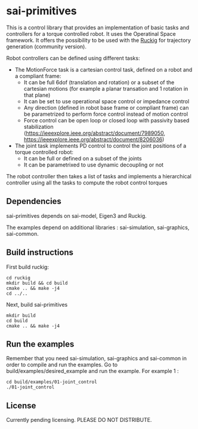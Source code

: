 # sai-primitives
This is a control library that provides an implementation of basic tasks and controllers for a torque controlled robot.
It uses the Operatinal Space framework.
It offers the possibility to be used with the [Ruckig](https://ruckig.com/) for trajectory generation (community version).

Robot controllers can be defined using different tasks:
- The MotionForce task is a cartesian control task, defined on a robot and a compliant frame:
    - It can be full 6dof (translation and rotation) or a subset of the cartesian motions (for example a planar transation and 1 rotation in that plane)
    - It can be set to use operational space control or impedance control
    - Any direction (defined in robot base frame or compliant frame) can be parametrized to perform force control instead of motion control
    - Force control can be open loop or closed loop with passivity based stabilization (https://ieeexplore.ieee.org/abstract/document/7989050, https://ieeexplore.ieee.org/abstract/document/8206036)
- The joint task implements PD control to control the joint positions of a torque controlled robot:
    - It can be full or defined on a subset of the joints
    - It can be parametrixed to use dynamic decoupling or not

The robot controller then takes a list of tasks and implements a hierarchical controller using all the tasks to compute the robot control torques

## Dependencies
sai-primitives depends on sai-model, Eigen3 and Ruckig.

The examples depend on additional libraries : sai-simulation, sai-graphics, sai-common.

## Build instructions
First build ruckig:
```
cd ruckig
mkdir build && cd build
cmake .. && make -j4
cd ../..
```
Next, build sai-primitives
```
mkdir build
cd build
cmake .. && make -j4
```

## Run the examples
Remember that you need sai-simulation, sai-graphics and sai-common in order to compile and run the examples.
Go to build/examples/desired_example and run the example. For example 1 :
```
cd build/examples/01-joint_control
./01-joint_control
```

## License
Currently pending licensing. PLEASE DO NOT DISTRIBUTE.
